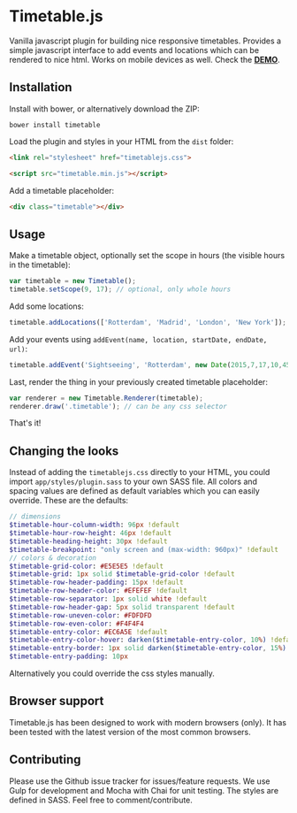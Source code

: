 # Timetable.js
Vanilla javascript plugin for building nice responsive timetables. Provides a simple javascript interface to add events and locations which can be rendered to nice html. Works on mobile devices as well. Check the **[DEMO](http://timetablejs.grible.co)**.

## Installation
Install with bower, or alternatively download the ZIP:

```
bower install timetable
```

Load the plugin and styles in your HTML from the `dist` folder:
```html
<link rel="stylesheet" href="timetablejs.css">

<script src="timetable.min.js"></script>
```
Add a timetable placeholder:
```html
<div class="timetable"></div>
```

## Usage
Make a timetable object, optionally set the scope in hours (the visible hours in the timetable):
```javascript
var timetable = new Timetable();
timetable.setScope(9, 17); // optional, only whole hours
```
Add some locations:
```javascript
timetable.addLocations(['Rotterdam', 'Madrid', 'London', 'New York']);
```
Add your events using `addEvent(name, location, startDate, endDate, url)`:
```javascript
timetable.addEvent('Sightseeing', 'Rotterdam', new Date(2015,7,17,10,45), new Date(2015,7,17,12,30), 'http://www.github.com');
```

Last, render the thing in your previously created timetable placeholder:
```javascript
var renderer = new Timetable.Renderer(timetable);
renderer.draw('.timetable'); // can be any css selector
```
That's it!

## Changing the looks
Instead of adding the `timetablejs.css` directly to your HTML, you could import `app/styles/plugin.sass` to your own SASS file. All colors and spacing values are defined as default variables which you can easily override. These are the defaults:
```sass
// dimensions
$timetable-hour-column-width: 96px !default
$timetable-hour-row-height: 46px !default
$timetable-heading-height: 30px !default
$timetable-breakpoint: "only screen and (max-width: 960px)" !default
// colors & decoration
$timetable-grid-color: #E5E5E5 !default
$timetable-grid: 1px solid $timetable-grid-color !default
$timetable-row-header-padding: 15px !default
$timetable-row-header-color: #EFEFEF !default
$timetable-row-separator: 1px solid white !default
$timetable-row-header-gap: 5px solid transparent !default
$timetable-row-uneven-color: #FDFDFD
$timetable-row-even-color: #F4F4F4
$timetable-entry-color: #EC6A5E !default
$timetable-entry-color-hover: darken($timetable-entry-color, 10%) !default
$timetable-entry-border: 1px solid darken($timetable-entry-color, 15%) !default
$timetable-entry-padding: 10px
```

Alternatively you could override the css styles manually.

## Browser support
Timetable.js has been designed to work with modern browsers (only). It has been tested with the latest version of the most common browsers.

## Contributing
Please use the Github issue tracker for issues/feature requests. We use Gulp for development and Mocha with Chai for unit testing. The styles are defined in SASS. Feel free to comment/contribute.

